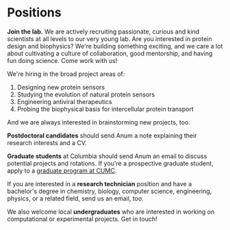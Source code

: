 # Positions

**Join the lab.** We are actively recruiting passionate, curious and kind scientists at all levels to our very young lab. Are you interested in protein design and biophysics? We're building something exciting, and we care a lot about cultivating a culture of collaboration, good mentorship, and having fun doing science. Come work with us!

We're hiring in the broad project areas of:
1) Designing new protein sensors
2) Studying the evolution of natural protein sensors
3) Engineering antiviral therapeutics
4) Probing the biophysical basis for intercellular protein transport

And we are always interested in brainstorming new projects, too.

**Postdoctoral candidates** should send Anum a note explaining their research interests and a CV.

**Graduate students** at Columbia should send Anum an email to discuss potential projects and rotations. If you're a prospective graduate student, apply to a [graduate program at CUMC](https://www.gsas.cuimc.columbia.edu/degree-programs).

If you are interested in a **research technician** position and have a bachelor's degree in chemistry, biology, computer science, engineering, physics, or a related field, send us an email, too.

We also welcome local **undergraduates** who are interested in working on computational or experimental projects. Get in touch! 
